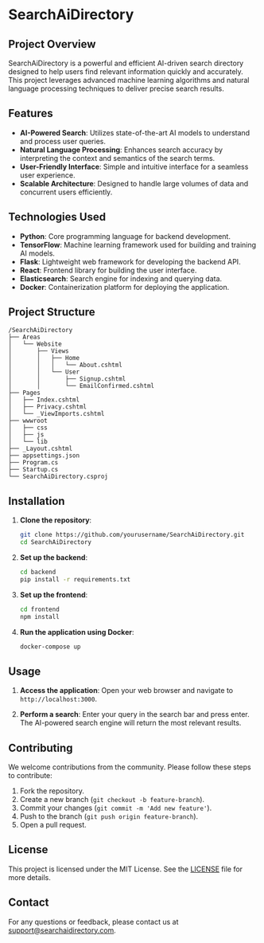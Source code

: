 # SearchAiDirectory

## Project Overview
SearchAiDirectory is a powerful and efficient AI-driven search directory designed to help users find relevant information quickly and accurately. This project leverages advanced machine learning algorithms and natural language processing techniques to deliver precise search results.

## Features
- **AI-Powered Search**: Utilizes state-of-the-art AI models to understand and process user queries.
- **Natural Language Processing**: Enhances search accuracy by interpreting the context and semantics of the search terms.
- **User-Friendly Interface**: Simple and intuitive interface for a seamless user experience.
- **Scalable Architecture**: Designed to handle large volumes of data and concurrent users efficiently.

## Technologies Used
- **Python**: Core programming language for backend development.
- **TensorFlow**: Machine learning framework used for building and training AI models.
- **Flask**: Lightweight web framework for developing the backend API.
- **React**: Frontend library for building the user interface.
- **Elasticsearch**: Search engine for indexing and querying data.
- **Docker**: Containerization platform for deploying the application.

## Project Structure
```
/SearchAiDirectory
├── Areas
│   └── Website
│       ├── Views
│       │   ├── Home
│       │   │   └── About.cshtml
│       │   └── User
│       │       ├── Signup.cshtml
│       │       └── EmailConfirmed.cshtml
├── Pages
│   ├── Index.cshtml
│   ├── Privacy.cshtml
│   └── _ViewImports.cshtml
├── wwwroot
│   ├── css
│   ├── js
│   └── lib
├── _Layout.cshtml
├── appsettings.json
├── Program.cs
├── Startup.cs
└── SearchAiDirectory.csproj
```

## Installation
1. **Clone the repository**:
    ```bash
    git clone https://github.com/yourusername/SearchAiDirectory.git
    cd SearchAiDirectory
    ```

2. **Set up the backend**:
    ```bash
    cd backend
    pip install -r requirements.txt
    ```

3. **Set up the frontend**:
    ```bash
    cd frontend
    npm install
    ```

4. **Run the application using Docker**:
    ```bash
    docker-compose up
    ```

## Usage
1. **Access the application**:
    Open your web browser and navigate to `http://localhost:3000`.

2. **Perform a search**:
    Enter your query in the search bar and press enter. The AI-powered search engine will return the most relevant results.

## Contributing
We welcome contributions from the community. Please follow these steps to contribute:
1. Fork the repository.
2. Create a new branch (`git checkout -b feature-branch`).
3. Commit your changes (`git commit -m 'Add new feature'`).
4. Push to the branch (`git push origin feature-branch`).
5. Open a pull request.

## License
This project is licensed under the MIT License. See the [LICENSE](LICENSE) file for more details.

## Contact
For any questions or feedback, please contact us at support@searchaidirectory.com.
